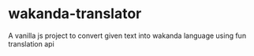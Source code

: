 # wakanda-translator
 A vanilla js project to convert given text into wakanda language using fun translation api
